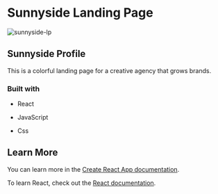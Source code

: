 # Sunnyside Landing Page

![sunnyside-lp](https://user-images.githubusercontent.com/81881081/208990428-bd60b0aa-a158-48d2-96a8-99cce20aacff.jpg)

## Sunnyside Profile

This is a colorful landing page for a creative agency that grows brands.

### Built with
- React 

- JavaScript

- Css


## Learn More

You can learn more in the [Create React App documentation](https://facebook.github.io/create-react-app/docs/getting-started).

To learn React, check out the [React documentation](https://reactjs.org/).
